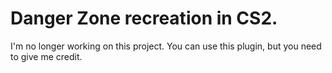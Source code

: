 # Danger Zone recreation in CS2.

I'm no longer working on this project. You can use this plugin, but you need to give me credit.